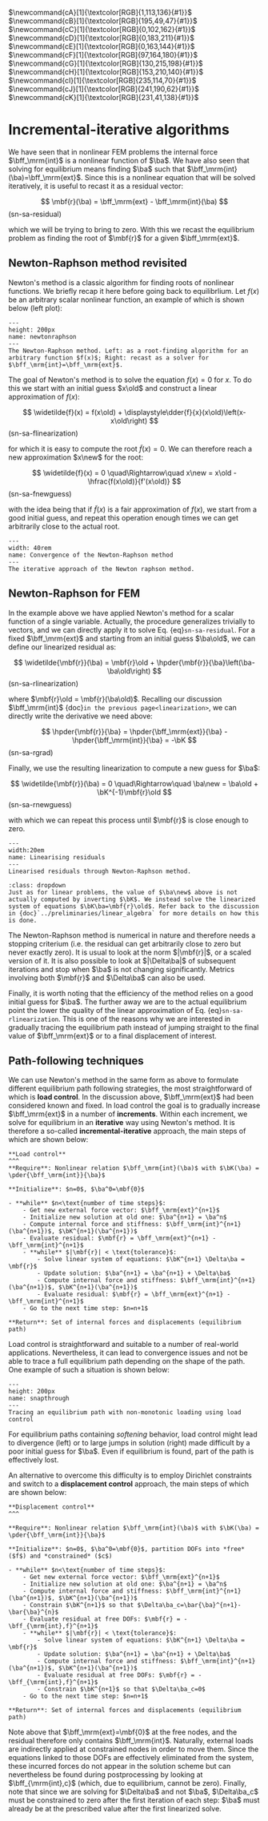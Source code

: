 $\newcommand{\E}{\\[3pt]}$
$\newcommand{\DE}{\\[6pt]}$
$\newcommand{\TE}{\\[9pt]}$
$\newcommand{\QE}{\\[12pt]}$
$\newcommand{\eps}{\varepsilon}$
$\newcommand{\beps}{\boldsymbol\eps}$
$\newcommand{\bsig}{\boldsymbol\sigma}$
$\newcommand{\dbdot}{\,\colon\!}$
$\newcommand{\hint}{\displaystyle\int}$
$\newcommand{\hsum}{\displaystyle\sum}$
$\newcommand{\alert}[1]{{\color{pdcolor9}#1}}$
$\newcommand{\gives}{\quad\Rightarrow\quad}$
$\newcommand{\ud}{\mathrm{d}}$
$\newcommand{\uf}{\mathrm{f}}$
$\newcommand{\bff}{\mathbf{f}}$
$\newcommand{\ba}{\mathbf{a}}$
$\newcommand{\bb}{\mathbf{b}}$
$\newcommand{\bc}{\mathbf{c}}$
$\newcommand{\bh}{\mathbf{h}}$
$\newcommand{\bn}{\mathbf{n}}$
$\newcommand{\bq}{\mathbf{q}}$
$\newcommand{\bt}{\mathbf{t}}$
$\newcommand{\bu}{\mathbf{u}}$
$\newcommand{\bv}{\mathbf{v}}$
$\newcommand{\bw}{\mathbf{w}}$
$\newcommand{\bx}{\mathbf{x}}$
$\newcommand{\bB}{\mathbf{B}}$
$\newcommand{\bD}{\mathbf{D}}$
$\newcommand{\bJ}{\mathbf{J}}$
$\newcommand{\bK}{\mathbf{K}}$
$\newcommand{\bM}{\mathbf{M}}$
$\newcommand{\bN}{\mathbf{N}}$
$\newcommand{\bP}{\mathbf{P}}$
$\newcommand{\bzero}{\mathbf{0}}$
$\newcommand{\pder}[2]{\frac{\partial #1}{\partial #2}}$
$\newcommand{\dder}[2]{\frac{\ud #1}{\ud #2}}$
$\newcommand{\pders}[3]{\frac{\partial^2 #1}{\partial #2 \partial #3}}$
$\newcommand{\lder}[2]{{\ud #1}/{\ud #2}}$
$\newcommand{\lpder}[2]{{\partial #1}/{\partial #2}}$
$\newcommand{\lpders}[3]{{\partial^2 #1}/{\partial #2 \partial #3}}$
$\newcommand{\hfrac}[2]{\displaystyle\frac{#1}{#2}}$
$\newcommand{\lfrac}[2]{{#1}/{#2}}$
$\newcommand{\hpder}[2]{\displaystyle\frac{\partial #1}{\partial #2}}$
$\newcommand{\myVec}[1]{\left\{ \begin{matrix} #1 \end{matrix} \right\}}$
$\newcommand{\myMat}[1]{\left[ \begin{matrix} #1 \end{matrix} \right]}$
$\newcommand{\sym}{\ensuremath{_\mathrm{s}}}$
$\newcommand{\dg}{\ensuremath{^\circ}}$
$\newcommand{\mbf}[1]{\mathbf{#1}}$
$\newcommand{\mrm}[1]{\mathrm{#1}}$
$\newcommand{\bs}[1]{\boldsymbol{#1}}$
$\newcommand{\T}{^\mathrm{T}}$
$\newcommand{\dOmega}{\,\mathrm{d}\Omega}$
$\newcommand{\dGamma}{\,\mathrm{d}\Gamma}$
$\newcommand{\us}{\mathrm{s}}$
$\newcommand{\old}{_0}$
$\newcommand{\new}{_1}$

$\newcommand{cA}[1]{\textcolor[RGB]{1,113,136}{#1}}$
$\newcommand{cB}[1]{\textcolor[RGB]{195,49,47}{#1}}$
$\newcommand{cC}[1]{\textcolor[RGB]{0,102,162}{#1}}$
$\newcommand{cD}[1]{\textcolor[RGB]{0,183,211}{#1}}$
$\newcommand{cE}[1]{\textcolor[RGB]{0,163,144}{#1}}$
$\newcommand{cF}[1]{\textcolor[RGB]{97,164,180}{#1}}$
$\newcommand{cG}[1]{\textcolor[RGB]{130,215,198}{#1}}$
$\newcommand{cH}[1]{\textcolor[RGB]{153,210,140}{#1}}$
$\newcommand{cI}[1]{\textcolor[RGB]{235,114,70}{#1}}$
$\newcommand{cJ}[1]{\textcolor[RGB]{241,190,62}{#1}}$
$\newcommand{cK}[1]{\textcolor[RGB]{231,41,138}{#1}}$

# Incremental-iterative algorithms

We have seen that in nonlinear FEM problems the internal force $\bff_\mrm{int}$ is a nonlinear function of $\ba$. We have also seen that solving for equilibrium means finding $\ba$ such that $\bff_\mrm{int}(\ba)=\bff_\mrm{ext}$. Since this is a nonlinear equation that will be solved iteratively, it is useful to recast it as a residual vector:

$$
\mbf{r}(\ba) = \bff_\mrm{ext} - \bff_\mrm{int}(\ba)
$$(sn-sa-residual)

which we will be trying to bring to zero. With this we recast the equilibrium problem as finding the root of $\mbf{r}$ for a given $\bff_\mrm{ext}$.

## Newton-Raphson method revisited

Newton's method is a classic algorithm for finding roots of nonlinear functions. We briefly recap it here before going back to equilibrlium. Let $f(x)$ be an arbitrary scalar nonlinear function, an example of which is shown below (left plot):

```{figure} ./figures/newtonraphson.svg
---
height: 200px
name: newtonraphson 
---
The Newton-Raphson method. Left: as a root-finding algorithm for an arbitrary function $f(x)$; Right: recast as a solver for $\bff_\mrm{int}=\bff_\mrm{ext}$.
```

The goal of Newton's method is to solve the equation $f(x)=0$ for $x$. To do this we start with an initial guess $x\old$ and construct a linear approximation of $f(x)$:

$$
\widetilde{f}(x) = f(x\old) + \displaystyle\dder{f}{x}(x\old)\left(x-x\old\right)
$$(sn-sa-flinearization)

for which it is easy to compute the root $\widetilde{f}(x)=0$. We can therefore reach a new approximation $x\new$ for the root:

$$
\widetilde{f}(x) = 0 \quad\Rightarrow\quad x\new = x\old -\hfrac{f(x\old)}{f'(x\old)}
$$(sn-sa-fnewguess)

with the idea being that if $\widetilde{f}(x)$ is a fair approximation of $f(x)$, we start from a good initial guess, and repeat this operation enough times we can get arbitrarily close to the actual root. 

```{figure} ./figures/nrconvergence.gif
---
width: 40rem
name: Convergence of the Newton-Raphson method
---
The iterative approach of the Newton raphson method.
```

## Newton-Raphson for FEM

In the example above we have applied Newton's method for a scalar function of a single variable. Actually, the procedure generalizes trivially to vectors, and we can directly apply it to solve Eq. {eq}`sn-sa-residual`. For a fixed $\bff_\mrm{ext}$ and starting from an initial guess $\ba\old$, we can define our linearized residual as:

$$
\widetilde{\mbf{r}}(\ba) = \mbf{r}\old + \hpder{\mbf{r}}{\ba}\left(\ba-\ba\old\right)
$$(sn-sa-rlinearization)

where $\mbf{r}\old = \mbf{r}(\ba\old)$. Recalling our discussion $\bff_\mrm{int}$ {doc}`in the previous page<linearization>`, we can directly write the derivative we need above:

$$
\hpder{\mbf{r}}{\ba} = \hpder{\bff_\mrm{ext}}{\ba} - \hpder{\bff_\mrm{int}}{\ba} = -\bK
$$(sn-sa-rgrad)

Finally, we use the resulting linearization to compute a new guess for $\ba$:

$$
\widetilde{\mbf{r}}(\ba) = 0 \quad\Rightarrow\quad
\ba\new = \ba\old + \bK^{-1}\mbf{r}\old
$$(sn-sa-rnewguess)

with which we can repeat this process until $\mbf{r}$ is close enough to zero.

```{figure} ./figures/linresidual_NR.svg
---
width:20em
name: Linearising residuals
---
Linearised residuals through Newton-Raphson method.
```

```{admonition} Coding FEM
:class: dropdown
Just as for linear problems, the value of $\ba\new$ above is not actually computed by inverting $\bK$. We instead solve the linearized system of equations $\bK\ba=\mbf{r}\old$. Refer back to the discussion in {doc}`../preliminaries/linear_algebra` for more details on how this is done.
```

The Newton-Raphson method is numerical in nature and therefore needs a stopping criterium (i.e. the residual can get arbitrarily close to zero but never exactly zero). It is usual to look at the norm $|\mbf{r}|$, or a scaled version of it. It is also possible to look at $|\Delta\ba|$ of subsequent iterations and stop when $\ba$ is not changing significantly. Metrics involving both $\mbf{r}$ and $\Delta\ba$ can also be used.

Finally, it is worth noting that the efficiency of the method relies on a good initial guess for $\ba$. The further away we are to the actual equilibrium point the lower the quality of the linear approximation of Eq. {eq}`sn-sa-rlinearization`. This is one of the reasons why we are interested in gradually tracing the equilibrium path instead of jumping straight to the final value of $\bff_\mrm{ext}$ or to a final displacement of interest.

## Path-following techniques

We can use Newton's method in the same form as above to formulate different equilibrium path following strategies, the most straightforward of which is **load control**. In the discussion above, $\bff_\mrm{ext}$ had been considered known and fixed. In load control the goal is to gradually increase $\bff_\mrm{ext}$ in a number of **increments**. Within each increment, we solve for equilibrium in an **iterative** way using Newton's method. It is therefore a so-called **incremental-iterative** approach, the main steps of which are shown below:

```{card}
**Load control**
^^^
**Require**: Nonlinear relation $\bff_\mrm{int}(\ba)$ with $\bK(\ba) = \pder{\bff_\mrm{int}}{\ba}$

**Initialize**: $n=0$, $\ba^0=\mbf{0}$

- **while** $n<\text{number of time steps}$:
    - Get new external force vector: $\bff_\mrm{ext}^{n+1}$
    - Initialize new solution at old one: $\ba^{n+1} = \ba^n$
    - Compute internal force and stiffness: $\bff_\mrm{int}^{n+1}(\ba^{n+1})$, $\bK^{n+1}(\ba^{n+1})$
    - Evaluate residual: $\mbf{r} = \bff_\mrm{ext}^{n+1} - \bff_\mrm{int}^{n+1}$
    - **while** $|\mbf{r}| < \text{tolerance}$:
        - Solve linear system of equations: $\bK^{n+1} \Delta\ba = \mbf{r}$
        - Update solution: $\ba^{n+1} = \ba^{n+1} + \Delta\ba$
        - Compute internal force and stiffness: $\bff_\mrm{int}^{n+1}(\ba^{n+1})$, $\bK^{n+1}(\ba^{n+1})$
        - Evaluate residual: $\mbf{r} = \bff_\mrm{ext}^{n+1} - \bff_\mrm{int}^{n+1}$
    - Go to the next time step: $n=n+1$

**Return**: Set of internal forces and displacements (equilibrium path)
```

Load control is straightforward and suitable to a number of real-world applications. Nevertheless, it can lead to convergence issues and not be able to trace a full equilibrium path depending on the shape of the path. One example of such a situation is shown below:

```{figure} ./figures/snapthrough.svg
---
height: 200px
name: snapthrough
---
Tracing an equilibrium path with non-monotonic loading using load control
```

For equilibrium paths containing *softening* behavior, load control might lead to divergence (left) or to large jumps in solution (right) made difficult by a poor initial guess for $\ba$. Even if equilibrium is found, part of the path is effectively lost.

An alternative to overcome this difficulty is to employ Dirichlet constraints and switch to a **displacement control** approach, the main steps of which are shown below:

```{card}
**Displacement control**
^^^

**Require**: Nonlinear relation $\bff_\mrm{int}(\ba)$ with $\bK(\ba) = \pder{\bff_\mrm{int}}{\ba}$

**Initialize**: $n=0$, $\ba^0=\mbf{0}$, partition DOFs into *free* ($f$) and *constrained* ($c$)

- **while** $n<\text{number of time steps}$:
    - Get new external force vector: $\bff_\mrm{ext}^{n+1}$
    - Initialize new solution at old one: $\ba^{n+1} = \ba^n$
    - Compute internal force and stiffness: $\bff_\mrm{int}^{n+1}(\ba^{n+1})$, $\bK^{n+1}(\ba^{n+1})$
    - Constrain $\bK^{n+1}$ so that $\Delta\ba_c=\bar{\ba}^{n+1}-\bar{\ba}^{n}$
    - Evaluate residual at free DOFs: $\mbf{r} = - \bff_{\mrm{int},f}^{n+1}$
    - **while** $|\mbf{r}| < \text{tolerance}$:
        - Solve linear system of equations: $\bK^{n+1} \Delta\ba = \mbf{r}$
        - Update solution: $\ba^{n+1} = \ba^{n+1} + \Delta\ba$
        - Compute internal force and stiffness: $\bff_\mrm{int}^{n+1}(\ba^{n+1})$, $\bK^{n+1}(\ba^{n+1})$
        - Evaluate residual at free DOFs: $\mbf{r} = - \bff_{\mrm{int},f}^{n+1}$
        - Constrain $\bK^{n+1}$ so that $\Delta\ba_c=0$
    - Go to the next time step: $n=n+1$

**Return**: Set of internal forces and displacements (equilibrium path)
```

Note above that $\bff_\mrm{ext}=\mbf{0}$ at the free nodes, and the residual therefore only contains $\bff_\mrm{int}$. Naturally, external loads are indirectly applied at constrained nodes in order to move them. Since the equations linked to those DOFs are effectively eliminated from the system, these incurred forces do not appear in the solution scheme but can nevertheless be found during postprocessing by looking at $\bff_{\mrm{int},c}$ (which, due to equilibrium, cannot be zero). Finally, note that since we are solving for $\Delta\ba$ and not $\ba$, $\Delta\ba_c$ must be constrained to zero after the first iteration of each step: $\ba$ must already be at the prescribed value after the first linearized solve.

